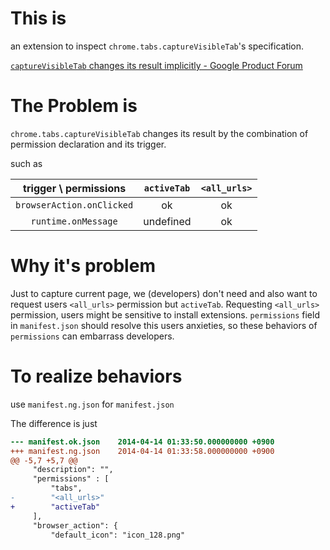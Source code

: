 # This is
an extension to inspect `chrome.tabs.captureVisibleTab`'s specification.

[`captureVisibleTab` changes its result implicitly - Google Product Forum](https://productforums.google.com/forum/#!category-topic/chrome/report-a-problem-and-get-troubleshooting-help/mac/35-Beta/bgarjaYuX78)

# The Problem is

`chrome.tabs.captureVisibleTab` changes its result by the combination of permission declaration and its trigger.

such as

| trigger \ permissions     | `activeTab` | `<all_urls>` |
|:-------------------------:|:-----------:|:------------:|
| `browserAction.onClicked` |     ok      |  ok          |
| `runtime.onMessage`       |  undefined  |  ok          |

# Why it's problem
Just to capture current page, we (developers) don't need and also want to request users `<all_urls>` permission but `activeTab`.
Requesting `<all_urls>` permission, users might be sensitive to install extensions.
`permissions` field in `manifest.json` should resolve this users anxieties, so these behaviors of `permissions` can embarrass developers.

# To realize behaviors
use `manifest.ng.json` for `manifest.json`

The difference is just
```diff
--- manifest.ok.json    2014-04-14 01:33:50.000000000 +0900
+++ manifest.ng.json    2014-04-14 01:33:58.000000000 +0900
@@ -5,7 +5,7 @@
     "description": "",
     "permissions" : [
         "tabs",
-        "<all_urls>"
+        "activeTab"
     ],
     "browser_action": {
         "default_icon": "icon_128.png"
```

